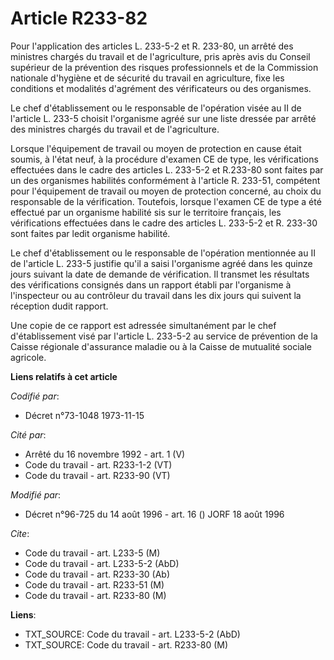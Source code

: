 # Article R233-82

Pour l'application des articles L. 233-5-2 et R. 233-80, un arrêté des ministres chargés du travail et de l'agriculture, pris
après avis du Conseil supérieur de la prévention des risques professionnels et de la Commission nationale d'hygiène et de
sécurité du travail en agriculture, fixe les conditions et modalités d'agrément des vérificateurs ou des organismes.

Le chef d'établissement ou le responsable de l'opération visée au II de l'article L. 233-5 choisit l'organisme agréé sur une
liste dressée par arrêté des ministres chargés du travail et de l'agriculture.

Lorsque l'équipement de travail ou moyen de protection en cause était soumis, à l'état neuf, à la procédure d'examen CE de
type, les vérifications effectuées dans le cadre des articles L. 233-5-2 et R.233-80 sont faites par un des organismes
habilités conformément à l'article R. 233-51, compétent pour l'équipement de travail ou moyen de protection concerné, au
choix du responsable de la vérification. Toutefois, lorsque l'examen CE de type a été effectué par un organisme habilité sis
sur le territoire français, les vérifications effectuées dans le cadre des articles L. 233-5-2 et R. 233-30 sont faites par
ledit organisme habilité.

Le chef d'établissement ou le responsable de l'opération mentionnée au II de l'article L. 233-5 justifie qu'il a saisi
l'organisme agréé dans les quinze jours suivant la date de demande de vérification. Il transmet les résultats des
vérifications consignés dans un rapport établi par l'organisme à l'inspecteur ou au contrôleur du travail dans les dix jours
qui suivent la réception dudit rapport.

Une copie de ce rapport est adressée simultanément par le chef d'établissement visé par l'article L. 233-5-2 au service de
prévention de la Caisse régionale d'assurance maladie ou à la Caisse de mutualité sociale agricole.

**Liens relatifs à cet article**

_Codifié par_:

  - Décret n°73-1048 1973-11-15

_Cité par_:

  - Arrêté du 16 novembre 1992 - art. 1 (V)
  - Code du travail - art. R233-1-2 (VT)
  - Code du travail - art. R233-90 (VT)

_Modifié par_:

  - Décret n°96-725 du 14 août 1996 - art. 16 () JORF 18 août 1996

_Cite_:

  - Code du travail - art. L233-5 (M)
  - Code du travail - art. L233-5-2 (AbD)
  - Code du travail - art. R233-30 (Ab)
  - Code du travail - art. R233-51 (M)
  - Code du travail - art. R233-80 (M)

**Liens**:

  - TXT_SOURCE: Code du travail - art. L233-5-2 (AbD)
  - TXT_SOURCE: Code du travail - art. R233-80 (M)
